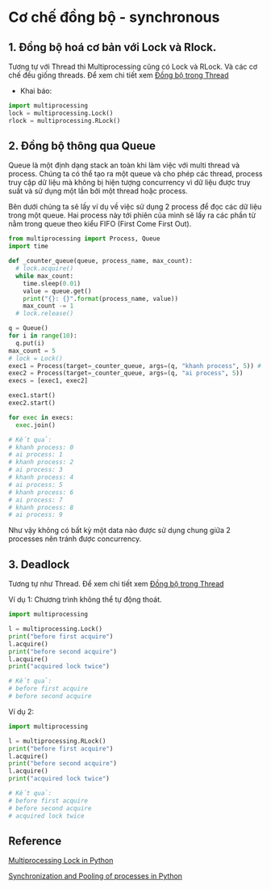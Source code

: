 # Cơ chế đồng bộ - synchronous
## 1. Đồng bộ hoá cơ bản với Lock và Rlock.
Tương tự với Thread thì Multiprocessing cũng có Lock và RLock. Và các cơ chế đều giống threads. Để xem chi tiết xem [Đồng bộ trong Thread](/threads/4-synchronous.md)

- Khai báo:
```python
import multiprocessing
lock = multiprocessing.Lock()
rlock = multiprocessing.RLock()
```
## 2. Đồng bộ thông qua Queue
Queue là một định dạng stack an toàn khi làm việc với multi thread và process. Chúng ta có thể tạo ra một queue và cho phép các thread, process truy cập dữ liệu mà không bị hiện tượng concurrency vì dữ liệu được truy suất và sử dụng một lần bởi một thread hoặc process.

Bên dưới chúng ta sẽ lấy ví dụ về việc sử dụng 2 process để đọc các dữ liệu trong một queue. Hai process này tới phiên của mình sẽ lấy ra các phần từ nằm trong queue theo kiểu FIFO (First Come First Out).

```python
from multiprocessing import Process, Queue
import time

def _counter_queue(queue, process_name, max_count):
  # lock.acquire()
  while max_count:
    time.sleep(0.01)
    value = queue.get()
    print("{}: {}".format(process_name, value))
    max_count -= 1
  # lock.release()

q = Queue()
for i in range(10):
  q.put(i)
max_count = 5
# lock = Lock()
exec1 = Process(target=_counter_queue, args=(q, "khanh process", 5)) # pass counter and thread_name into method _counter
exec2 = Process(target=_counter_queue, args=(q, "ai process", 5))
execs = [exec1, exec2]

exec1.start()
exec2.start()

for exec in execs:
  exec.join()

# Kết quả:
# khanh process: 0
# ai process: 1
# khanh process: 2
# ai process: 3
# khanh process: 4
# ai process: 5
# khanh process: 6
# ai process: 7
# khanh process: 8
# ai process: 9
```
Như vậy không có bất kỳ một data nào được sử dụng chung giữa 2 processes nên tránh được concurrency.

## 3. Deadlock
Tương tự như Thread. Để xem chi tiết xem [Đồng bộ trong Thread](/threads/4-synchronous.md)

Ví dụ 1: Chương trình không thể tự động thoát.
```python
import multiprocessing

l = multiprocessing.Lock()
print("before first acquire")
l.acquire()
print("before second acquire")
l.acquire()
print("acquired lock twice")

# Kết quả:
# before first acquire
# before second acquire
```

Ví dụ 2:
```python
import multiprocessing

l = multiprocessing.RLock()
print("before first acquire")
l.acquire()
print("before second acquire")
l.acquire()
print("acquired lock twice")

# Kết quả:
# before first acquire
# before second acquire
# acquired lock twice
```

## Reference
[Multiprocessing Lock in Python](https://superfastpython.com/multiprocessing-mutex-lock-in-python/)

[Synchronization and Pooling of processes in Python](https://www.tutorialspoint.com/synchronization-and-pooling-of-processes-in-python)
